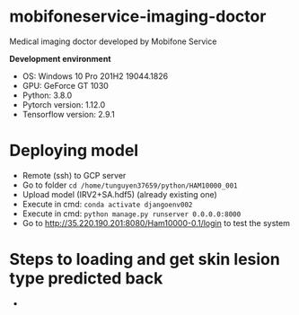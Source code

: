 # mobifoneservice-imaging-doctor
Medical imaging doctor developed by Mobifone Service

**Development environment**

- OS: Windows 10 Pro 201H2 19044.1826
- GPU: GeForce GT 1030
- Python: 3.8.0
- Pytorch version: 1.12.0
- Tensorflow version: 2.9.1

# Deploying model 

- Remote (ssh) to GCP server
- Go to folder `cd /home/tunguyen37659/python/HAM10000_001`
- Upload model (IRV2+SA.hdf5) (already existing one)
- Execute in cmd: `conda activate djangoenv002`
- Execute in cmd: `python manage.py runserver 0.0.0.0:8000`
- Go to http://35.220.190.201:8080/Ham10000-0.1/login to test the system

# Steps to loading and get skin lesion type predicted back
- 


